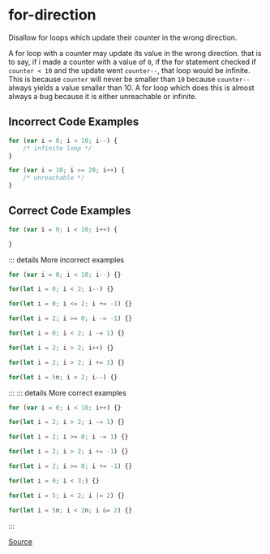 <!--
 generated docs file, do not edit by hand, see xtask/docgen 
-->
# for-direction

Disallow for loops which update their counter in the wrong direction.

A for loop with a counter may update its value in the wrong direction. that is to say, if i made
a counter with a value of `0`, if the for statement checked if `counter < 10` and the update went `counter--`,
that loop would be infinite. This is because `counter` will never be smaller than `10` because `counter--` always
yields a value smaller than 10. A for loop which does this is almost always a bug because it is either
unreachable or infinite.

## Incorrect Code Examples

```js
for (var i = 0; i < 10; i--) {
    /* infinite loop */
}
```

```js
for (var i = 10; i >= 20; i++) {
    /* unreachable */
}
```

## Correct Code Examples

```js
for (var i = 0; i < 10; i++) {

}
```

::: details More incorrect examples

```js
for (var i = 0; i < 10; i--) {}
```

```js
for(let i = 0; i < 2; i--) {}
```

```js
for(let i = 0; i <= 2; i += -1) {}
```

```js
for(let i = 2; i >= 0; i -= -1) {}
```

```js
for(let i = 0; i < 2; i -= 1) {}
```

```js
for(let i = 2; i > 2; i++) {}
```

```js
for(let i = 2; i > 2; i += 1) {}
```

```js
for(let i = 5n; i < 2; i--) {}
```
:::
::: details More correct examples

```js
for (var i = 0; i < 10; i++) {}
```

```js
for(let i = 2; i > 2; i -= 1) {}
```

```js
for(let i = 2; i >= 0; i -= 1) {}
```

```js
for(let i = 2; i > 2; i += -1) {}
```

```js
for(let i = 2; i >= 0; i += -1) {}
```

```js
for(let i = 0; i < 3;) {}
```

```js
for(let i = 5; i < 2; i |= 2) {}
```

```js
for(let i = 5n; i < 2n; i &= 2) {}
```
:::

[Source](https://github.com/rslint/rslint/tree/master/crates/rslint_core/src/groups/errors/for_direction.rs)